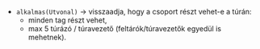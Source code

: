  
  
  - `alkalmas(Utvonal)` → visszaadja, hogy a csoport részt vehet-e a túrán:
    - minden tag részt vehet,
    - max 5 túrázó / túravezető (feltárók/túravezetők egyedül is mehetnek).
 

